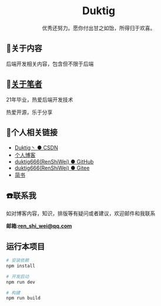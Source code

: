 <h1 align="center"> Duktig </h1>
<p align="center">优秀还努力。愿你付出甘之如饴，所得归于欢喜。</p>

## :pencil:关于内容

后端开发相关内容，包含但不限于后端

## :speak_no_evil:[关于笔者](./docs/aboutme.md)

21年毕业，热爱后端开发技术

热爱开源，乐于分享

## :link:个人相关链接

* [Duktig丶 ● CSDN](https://blog.csdn.net/qq_42937522?spm=1000.2115.3001.5343)
* [个人博客](https://www.duktig.cn/)
* [duktig666(RenShiWei) ● GitHub](https://github.com/duktig666)
* [duktig666(RenShiWei) ● Gitee](https://gitee.com/duktig666)
* [简书](https://www.jianshu.com/u/421632ec0dc8)

## :phone:联系我

如对博客内容，知识，排版等有疑问或者建议，欢迎邮件和我联系

**邮箱:ren_shi_wei@qq.com**

## 运行本项目

```sh
# 安装依赖
npm install

# 开发启动
npm run dev

# 构建
npm run build
```
